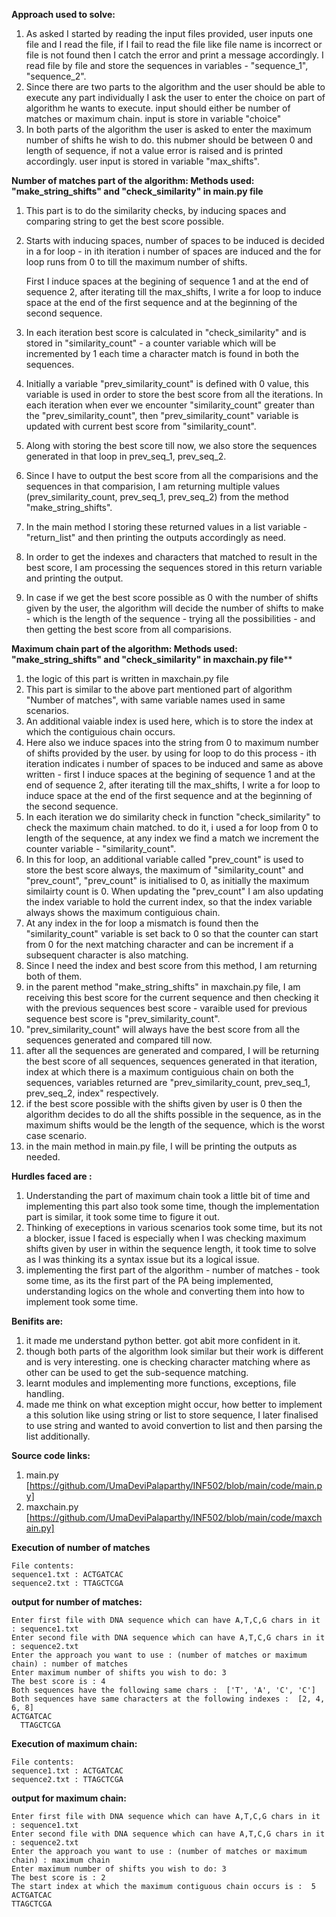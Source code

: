 **Approach used to solve:**
1. As asked I started by reading the input files provided, user inputs one file and I read the file, if I fail to read the file like file name is incorrect or file is not found then I catch the error and print a message accordingly. I read file by file and store the sequences in variables - "sequence_1", "sequence_2".
2. Since there are two parts to the algorithm and the user should be able to execute any part individually I ask the user to enter the choice on part of algorithm he wants to execute. input should either be number of matches or maximum chain. input is store in variable "choice"
3. In both parts of the algorithm the user is asked to enter the maximum number of shifts he wish to do. this nubmer should be between 0 and length of sequence, if not a value error is raised and is printed accordingly. user input is stored in variable "max_shifts".

**Number of matches part of the algorithm: Methods used: "make_string_shifts" and "check_similarity" in main.py file**
1. This part is to do the similarity checks, by inducing spaces and comparing string to get the best score possible.
2. Starts with inducing spaces, number of spaces to be induced is decided in a for loop - in ith iteration i number of spaces are induced and the for loop runs from 0 to till the maximum number of shifts. 
 
    First I induce spaces at the begining of sequence 1 and at the end of sequence 2, after iterating till the max_shifts, I write a for loop to induce space at the end of the first sequence and at the beginning of the second sequence.
3. In each iteration best score is calculated in "check_similarity" and is stored in "similarity_count" - a counter variable which will be incremented by 1 each time a character match is found in both the sequences.
4. Initially a variable "prev_similarity_count" is defined with 0 value, this variable is used in order to store the best score from all the iterations. In each iteration when ever we encounter "similarity_count" greater than the "prev_similarity_count", then "prev_similarity_count" variable is updated with current best score from "similarity_count".
5. Along with storing the best score till now, we also store the sequences generated in that loop in prev_seq_1, prev_seq_2.
6. Since I have to output the best score from all the comparisions and the sequences in that comparision, I am returning multiple values (prev_similarity_count, prev_seq_1, prev_seq_2) from the method "make_string_shifts".
7. In the main method I storing these returned values in a list variable -"return_list" and then printing the outputs accordingly as need.
8. In order to get the indexes and characters that matched to result in the best score, I am processing the sequences stored in this return variable and printing the output.
9. In case if we get the best score possible as 0 with the number of shifts given by the user, the algorithm will decide the number of shifts to make - which is the length of the sequence - trying all the possibilities - and then getting the best score from all comparisions. 

**Maximum chain part of the algorithm: Methods used: "make_string_shifts" and "check_similarity" in maxchain.py file****
1. the logic of this part is written in maxchain.py file
2. This part is similar to the above part mentioned part of algorithm "Number of matches", with same variable names used in same scenarios.
3. An additional vaiable index is used here, which is to store the index at which the contiguious chain occurs. 
4. Here also we induce spaces into the string from 0 to maximum number of shifts provided by the user. by using for loop to do this process - ith iteration indicates i number of spaces to be induced and same as above written - first I induce spaces at the begining of sequence 1 and at the end of sequence 2, after iterating till the max_shifts, I write a for loop to induce space at the end of the first sequence and at the beginning of the second sequence.
5. In each iteration we do similarity check in function "check_similarity" to check the maximum chain matched. to do it, i used a for loop from 0 to length of the sequence, at any index we find a match we increment the counter variable - "similarity_count". 
6. In this for loop, an additional variable called "prev_count" is used to store the best score always, the maximum of "similarity_count" and "prev_count", "prev_count" is initialised to 0, as initially the maximum similairty count is 0. When updating the "prev_count" I am also updating the index variable to hold the current index, so that the index variable always shows the maximum contiguious chain. 
7. At any index in the for loop a mismatch is found then the "similarity_count" variable is set back to 0 so that the counter can start from 0 for the next matching character and can be increment if a subsequent character is also matching.
8. Since I need the index and best score from this method, I am returning both of them.
9. in the parent method "make_string_shifts" in maxchain.py file, I am receiving this best score for the current sequence and then checking it with the previous sequences best score - varaible used for previous sequence best score is "prev_similarity_count".
10. "prev_similarity_count" will always have the best score from all the sequences generated and compared till now.
11. after all the sequences are generated and compared, I will be returning the best score of all sequences, sequences generated in that iteration, index at which there is a maximum contiguious chain on both the sequences, variables returned are "prev_similarity_count, prev_seq_1, prev_seq_2, index" respectively.
12. if the best score possible with the shifts given by user is 0 then the algorithm decides to do all the shifts possible in the sequence, as in the maximum shifts would be the length of the sequence, which is the worst case scenario.
13. in the main method in main.py file, I will be printing the outputs as needed.


**Hurdles faced are :**
1. Understanding the part of maximum chain took a little bit of time and implementing this part also took some time, though the implementation part is similar, it took some time to figure it out.
2. Thinking of execeptions in various scenarios took some time, but its not a blocker, issue I faced is especially when I was checking maximum shifts given by user in within the sequence length, it took time to solve as I was thinking its a syntax issue but its a logical issue.
3. implementing the first part of the algorithm - number of matches - took some time, as its the first part of the PA being implemented, understanding logics on the whole and converting them into how to implement took some time.

**Benifits are:**
1. it made me understand python better. got abit more confident in it.
2. though both parts of the algorithm look similar but their work is different and is very interesting. one is checking character matching where as other can be used to get the sub-sequence matching. 
3. learnt modules and implementing more functions, exceptions, file handling.
4. made me think on what exception might occur, how better to implement a this solution like using string or list to store sequence, I later finalised to use string and wanted to avoid convertion to list and then parsing the list additionally.


**Source code links:**
1. main.py [https://github.com/UmaDeviPalaparthy/INF502/blob/main/code/main.py]
2. maxchain.py [https://github.com/UmaDeviPalaparthy/INF502/blob/main/code/maxchain.py]


**Execution of number of matches**
```
File contents: 
sequence1.txt : ACTGATCAC
sequence2.txt : TTAGCTCGA
```
**output for number of matches:**
```
Enter first file with DNA sequence which can have A,T,C,G chars in it : sequence1.txt
Enter second file with DNA sequence which can have A,T,C,G chars in it : sequence2.txt
Enter the approach you want to use : (number of matches or maximum chain) : number of matches
Enter maximum number of shifts you wish to do: 3
The best score is : 4
Both sequences have the following same chars :  ['T', 'A', 'C', 'C']
Both sequences have same characters at the following indexes :  [2, 4, 6, 8]
ACTGATCAC  
  TTAGCTCGA
```


**Execution of maximum chain:**
```
File contents: 
sequence1.txt : ACTGATCAC
sequence2.txt : TTAGCTCGA
```
**output for maximum chain:**
```
Enter first file with DNA sequence which can have A,T,C,G chars in it : sequence1.txt
Enter second file with DNA sequence which can have A,T,C,G chars in it : sequence2.txt
Enter the approach you want to use : (number of matches or maximum chain) : maximum chain
Enter maximum number of shifts you wish to do: 3
The best score is : 2
The start index at which the maximum contiguous chain occurs is :  5
ACTGATCAC
TTAGCTCGA
```
